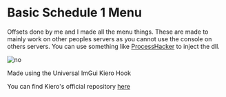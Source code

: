 # Basic Schedule 1 Menu
Offsets done by me and I made all the menu things. These are made to mainly work on other peoples servers as you cannot use the console on others servers. You can use something like [ProcessHacker](https://systeminformer.sourceforge.io/downloads) to inject the dll.

![no](https://cdn.discordapp.com/attachments/1091401659466391636/1360706855411781793/Schedule_I_12_04_2025_9_02_33_pm.png?ex=67fc1883&is=67fac703&hm=fce143e153ee70ba0c77031205965aac0e4f4908719086272ab09014baed1e39& "no")

Made using the Universal ImGui Kiero Hook
<p>You can find Kiero's official repository <a href="https://github.com/Rebzzel/kiero">here</a>
